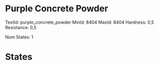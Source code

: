 # Purple Concrete Powder
TextId: purple_concrete_powder
MinId: 8404
MaxId: 8404
Hardness: 0,5
Resistance: 0,5

Num States: 1
# States
```

```